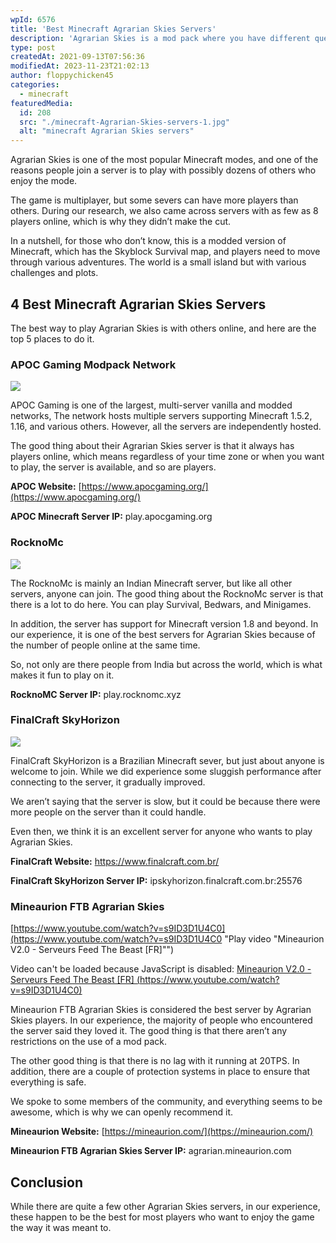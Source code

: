 ```yaml
---
wpId: 6576
title: 'Best Minecraft Agrarian Skies Servers'
description: 'Agrarian Skies is a mod pack where you have different quests that need to be completed. It''s based on the Feed The Beast platform and has an amazing, immersive experience with all its new content!'
type: post
createdAt: 2021-09-13T07:56:36
modifiedAt: 2023-11-23T21:02:13
author: floppychicken45
categories:
  - minecraft
featuredMedia:
  id: 208
  src: "./minecraft-Agrarian-Skies-servers-1.jpg"
  alt: "minecraft Agrarian Skies servers"
---
```



Agrarian Skies is one of the most popular Minecraft modes, and one of the reasons people join a server is to play with possibly dozens of others who enjoy the mode.

The game is multiplayer, but some severs can have more players than others. During our research, we also came across servers with as few as 8 players online, which is why they didn’t make the cut.

In a nutshell, for those who don’t know, this is a modded version of Minecraft, which has the Skyblock Survival map, and players need to move through various adventures. The world is a small island but with various challenges and plots.

## 4 Best Minecraft Agrarian Skies Servers

The best way to play Agrarian Skies is with others online, and here are the top 5 places to do it.

### APOC Gaming Modpack Network

![](@assets/images/posts/best-minecraft-agrarian-skies-servers/APOC-Gaming-Modpack-Network.jpg)

APOC Gaming is one of the largest, multi-server vanilla and modded networks, The network hosts multiple servers supporting Minecraft 1.5.2, 1.16, and various others. However, all the servers are independently hosted.

The good thing about their Agrarian Skies server is that it always has players online, which means regardless of your time zone or when you want to play, the server is available, and so are players.

**APOC Website:** [https://www.apocgaming.org/](https://www.apocgaming.org/)

**APOC Minecraft Server IP:** play.apocgaming.org

### RocknoMc

![](@assets/images/posts/best-minecraft-agrarian-skies-servers/Agrarian-Skies-Wallpaper.jpg)

The RocknoMc is mainly an Indian Minecraft server, but like all other servers, anyone can join. The good thing about the RocknoMc server is that there is a lot to do here. You can play Survival, Bedwars, and Minigames.

In addition, the server has support for Minecraft version 1.8 and beyond. In our experience, it is one of the best servers for Agrarian Skies because of the number of people online at the same time.

So, not only are there people from India but across the world, which is what makes it fun to play on it.

**RocknoMC Server IP:** play.rocknomc.xyz

### FinalCraft SkyHorizon

![](@assets/images/posts/best-minecraft-agrarian-skies-servers/FinalCraft-SkyHorizon.jpg)

FinalCraft SkyHorizon is a Brazilian Minecraft sever, but just about anyone is welcome to join. While we did experience some sluggish performance after connecting to the server, it gradually improved.

We aren’t saying that the server is slow, but it could be because there were more people on the server than it could handle.

Even then, we think it is an excellent server for anyone who wants to play Agrarian Skies.

**FinalCraft Website:** https://www.finalcraft.com.br/

**FinalCraft SkyHorizon Server IP:** ipskyhorizon.finalcraft.com.br:25576

### Mineaurion FTB Agrarian Skies

[https://www.youtube.com/watch?v=s9ID3D1U4C0](https://www.youtube.com/watch?v=s9ID3D1U4C0 "Play video \"Mineaurion V2.0 - Serveurs Feed The Beast [FR]\"")

Video can't be loaded because JavaScript is disabled: [Mineaurion V2.0 - Serveurs Feed The Beast \[FR\] (https://www.youtube.com/watch?v=s9ID3D1U4C0)](https://www.youtube.com/watch?v=s9ID3D1U4C0 "Mineaurion V2.0 - Serveurs Feed The Beast [FR]")

Mineaurion FTB Agrarian Skies is considered the best server by Agrarian Skies players. In our experience, the majority of people who encountered the server said they loved it. The good thing is that there aren’t any restrictions on the use of a mod pack.

The other good thing is that there is no lag with it running at 20TPS. In addition, there are a couple of protection systems in place to ensure that everything is safe.

We spoke to some members of the community, and everything seems to be awesome, which is why we can openly recommend it.

**Mineaurion Website:** [https://mineaurion.com/](https://mineaurion.com/)

**Mineaurion FTB Agrarian Skies Server IP:** agrarian.mineaurion.com

## Conclusion

While there are quite a few other Agrarian Skies servers, in our experience, these happen to be the best for most players who want to enjoy the game the way it was meant to.